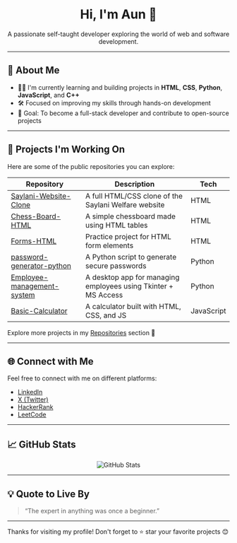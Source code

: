 <h1 align="center">Hi, I'm Aun 👋</h1>
<p align="center">
  A passionate self-taught developer exploring the world of web and software development.
</p>

---

## 🧠 About Me

- 👨‍💻 I'm currently learning and building projects in **HTML**, **CSS**, **Python**, **JavaScript**, and **C++**
- 🛠️ Focused on improving my skills through hands-on development
- 🎯 Goal: To become a full-stack developer and contribute to open-source projects

---

## 🔧 Projects I'm Working On

Here are some of the public repositories you can explore:

| Repository | Description | Tech |
|-----------|-------------|------|
| [Saylani-Website-Clone](https://github.com/AunZaidii/Saylani-Website-Clone) | A full HTML/CSS clone of the Saylani Welfare website | HTML |
| [Chess-Board-HTML](https://github.com/AunZaidii/Chess-Board-HTML) | A simple chessboard made using HTML tables | HTML |
| [Forms-HTML](https://github.com/AunZaidii/Forms-HTML) | Practice project for HTML form elements | HTML |
| [password-generator-python](https://github.com/AunZaidii/password-generator-python) | A Python script to generate secure passwords | Python |
| [Employee-management-system](https://github.com/AunZaidii/Employee-management-system) | A desktop app for managing employees using Tkinter + MS Access | Python |
| [Basic-Calculator](https://github.com/AunZaidii/Basic-Calculator) | A calculator built with HTML, CSS, and JS | JavaScript |

Explore more projects in my [Repositories](https://github.com/AunZaidii?tab=repositories) section 🚀

---

## 🌐 Connect with Me

Feel free to connect with me on different platforms:

- [LinkedIn](https://www.linkedin.com/in/aun-zaidi-0624b71b6/)
- [X (Twitter)](https://x.com/AunZeee)
- [HackerRank](https://www.hackerrank.com/profile/aunzaidi548)
- [LeetCode](https://leetcode.com/u/AunZaidii/)

---

## 📈 GitHub Stats

<p align="center">
  <img src="https://github-readme-stats.vercel.app/api?username=AunZaidii&show_icons=true&theme=github_dark&hide_border=true" alt="GitHub Stats" />
</p>

---

## 💡 Quote to Live By

> “The expert in anything was once a beginner.”

---

Thanks for visiting my profile! Don't forget to ⭐ star your favorite projects 😊
